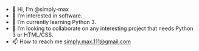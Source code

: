 - 👋 Hi, I’m @simply-max
- 👀 I’m interested in software.
- 🌱 I’m currently learning Python 3.
- 💞️ I’m looking to collaborate on any interesting project that needs Python 3 or HTML/CSS.
- 📫 How to reach me simply.max.111@gmail.com

<!---
simply-max/simply-max is a ✨ special ✨ repository because its `README.md` (this file) appears on your GitHub profile.
You can click the Preview link to take a look at your changes.
--->
